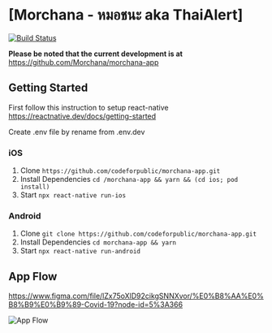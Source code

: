 # [Morchana - หมอชนะ aka ThaiAlert]
[![Build Status](https://build.appcenter.ms/v0.1/apps/f8d0296f-daf0-4e4f-a167-c3aaf2fbf195/branches/staging/badge)](https://appcenter.ms/orgs/ThaiAlert.id/apps/ThaiAlert-Staging/build/branches/staging)

**Please be noted that the current development is at** https://github.com/Morchana/morchana-app

## Getting Started

First follow this instruction to setup react-native https://reactnative.dev/docs/getting-started

Create .env file by rename from .env.dev

### iOS

1. Clone ```https://github.com/codeforpublic/morchana-app.git```
2. Install Dependencies `cd /morchana-app && yarn && (cd ios; pod install)`
3. Start `npx react-native run-ios`

### Android

1. Clone ```git clone https://github.com/codeforpublic/morchana-app.git```
2. Install Dependencies `cd morchana-app && yarn`
3. Start `npx react-native run-android`

## App Flow

https://www.figma.com/file/lZx75oXlD92cikgSNNXvor/%E0%B8%AA%E0%B8%B9%E0%B9%89-Covid-19?node-id=5%3A366

![App Flow](screenshot.jpg "AppFlow")
